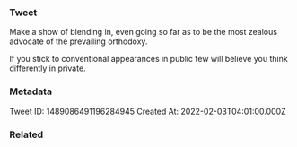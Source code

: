 ### Tweet
Make a show of blending in, even going so far as to be the most zealous advocate of the prevailing orthodoxy.

If you stick to conventional appearances in public few will believe you think differently in private.

### Metadata
Tweet ID: 1489086491196284945
Created At: 2022-02-03T04:01:00.000Z

### Related

